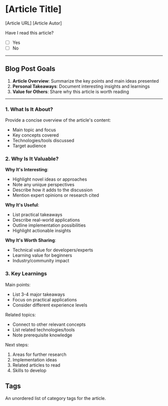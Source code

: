 # [Article Title]

[Article URL]
[Article Autor]

Have I read this article?

- [ ] Yes
- [ ] No

---

## Blog Post Goals

1. **Article Overview**: Summarize the key points and main ideas presented
2. **Personal Takeaways**: Document interesting insights and learnings
3. **Value for Others**: Share why this article is worth reading

---

### 1. What Is It About?

Provide a concise overview of the article's content:

- Main topic and focus
- Key concepts covered
- Technologies/tools discussed
- Target audience

### 2. Why Is It Valuable?

**Why It's Interesting**:

- Highlight novel ideas or approaches
- Note any unique perspectives
- Describe how it adds to the discussion
- Mention expert opinions or research cited

**Why It's Useful**:

- List practical takeaways
- Describe real-world applications
- Outline implementation possibilities
- Highlight actionable insights

**Why It's Worth Sharing**:

- Technical value for developers/experts
- Learning value for beginners
- Industry/community impact

### 3. Key Learnings

Main points:

- List 3-4 major takeaways
- Focus on practical applications
- Consider different experience levels

Related topics:

- Connect to other relevant concepts
- List related technologies/tools
- Note prerequisite knowledge

Next steps:

1. Areas for further research
2. Implementation ideas
3. Related articles to read
4. Skills to develop

## Tags

An unordered list of category tags for the article.
